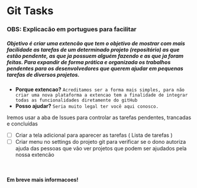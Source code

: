# Git Tasks

### OBS: Explicacão em portugues para facilitar

##### Objetivo é criar uma extencão que tem o objetivo de mostrar com mais facilidade as tarefas de um determinado projeto (repositório) as que estão pendente, as que ja possuem alguém fazendo e as que ja foram feitas. Para expandir de forma prática e organizada os trabalhos pendentes para os desenvolvedores que querem ajudar em pequenas tarefas de diversos projetos.


+ **Porque extencao?**
`Acreditamos ser a forma mais simples, para não criar uma nova plataforma a extencao tem a finalidade de integrar todas as funcionalidades diretamente do gitHub`
+ **Posso ajudar?**
`Seria muito legal ter você aqui conosco.`

Iremos usar a aba de Issues para controlar as tarefas pendentes, trancadas e concluídas

+ [ ] Criar a tela adicional para aparecer as tarefas ( Lista de tarefas )
+ [ ] Criar menu no settings do projeto git para verificar se o dono autoriza ajuda das pessoas que vão ver projetos que podem ser ajudados pela nossa extencão

<br>

#### Em breve mais informacoes!
